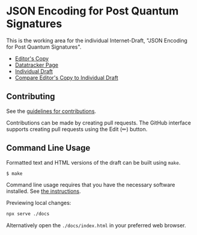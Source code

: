 # JSON Encoding for Post Quantum Signatures

This is the working area for the individual Internet-Draft, "JSON Encoding for Post Quantum Signatures".

* [Editor's Copy](https://mesur-io.github.io/post-quantum-signatures/#go.draft-post-quantum-signatures.html)
* [Datatracker Page](https://datatracker.ietf.org/doc/draft-post-quantum-signatures)
* [Individual Draft](https://datatracker.ietf.org/doc/html/draft-post-quantum-signatures)
* [Compare Editor's Copy to Individual Draft](https://mesur-io.github.io/post-quantum-signatures/#go.draft-post-quantum-signatures.diff)


## Contributing

See the
[guidelines for contributions](https://github.com/mesur-io/post-quantum-signatures/blob/main/CONTRIBUTING.md).

Contributions can be made by creating pull requests.
The GitHub interface supports creating pull requests using the Edit (✏) button.


## Command Line Usage

Formatted text and HTML versions of the draft can be built using `make`.

```sh
$ make
```

Command line usage requires that you have the necessary software installed.  See
[the instructions](https://github.com/martinthomson/i-d-template/blob/main/doc/SETUP.md).


Previewing local changes:

```sh
npx serve ./docs
```

Alternatively open the `./docs/index.html` in your preferred web browser.
